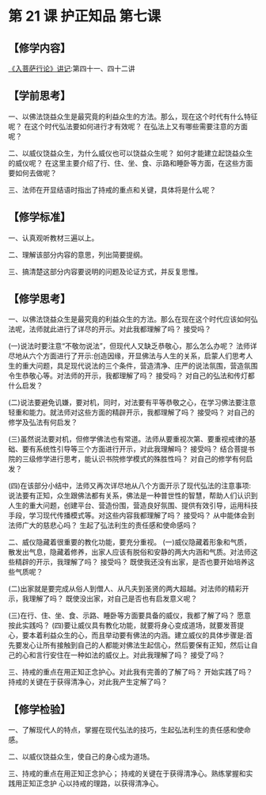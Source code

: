 
# 第 21 课 护正知品 第七课

## 【修学内容】

[《入菩萨行论》讲记](text):第四十一、四十二讲

## 【学前思考】

一、以佛法饶益众生是最究竟的利益众生的方法。那么，现在这个时代有什么特征呢？
在这个时代弘法要如何进行才有效呢？
在弘法上又有哪些需要注意的方面呢？

二、以威仪饶益众生，为什么威仪也可以饶益众生呢？
如何才能建立起饶益众生的威仪呢？
在这里主要介绍了行、住、坐、食、示路和睡卧等方面，在这些方面要如何去做呢？

三、法师在开显结语时指出了持戒的重点和关键，具体将是什么呢？

## 【修学标准】

一、认真观听教材三遍以上。

二、理解该部分内容的意思，列出简要提纲。

三、搞清楚这部分内容要说明的问题及论证方式，并反复思惟。

## 【修学思考】

一、以佛法饶益众生是最究竟的利益众生的方法。那么在现在这个时代应该如何弘法呢，法师就此进行了详尽的开示。对此我都理解了吗？
接受吗？

(一)说法时要注意“不敬勿说法”，但现代人又缺乏恭敬心，那么怎么办呢？
法师详尽地从六个方面进行了开示:创造因缘，开显佛法与人生的关系，启蒙人们思考人生的重大问题，具足现代说法的三个条件，营造清净、庄严的说法氛围，营造氛围令生恭敬心等。对法师的开示，我都理解了吗？
接受吗？
对自己的弘法和传灯都什么启发？

(二)说法要避免讥嫌，要对机，同时，对法要有平等恭敬之心，在学习佛法要注意轻重和能力。就法师对这些方面的精辟开示，我都理解了吗？
接受吗？
对自己的修学及弘法有何启发？

(三)虽然说法要对机，但修学佛法也有常道。法师从要重视次第、要重视戒律的基础、要有系统性引导等三个方面进行开示，对此我理解吗？
接受吗？
结合菩提书院的三级修学进行思考，能认识书院修学模式的殊胜性吗？
对自己的修学有何启发？

(四)在该部分小结中，法师又再次详尽地从八个方面开示了现代弘法的注意事项:说法要有正知，众生跟佛法都有关系，佛法是一种普世性的智慧，帮助人们认识到人生的重大问题，创建平台、营造份围，营造良好氛围、提供有效引导，运用科技手段，学习现代传播模式等。对这些内容我都理解了吗？
接受吗？
从中能体会到法师广大的慈悲心吗？
生起了弘法利生的责任感和使命感吗？

二、威仪隐藏着很重要的教化功能，要充分重视。
(一)威仪隐藏着形象和气质，散发出气息，隐藏着修养，出家人应该有脱俗和安静的两大内涵和气质。对法师这些精辟的开示，我理解了吗？
接受吗？
既使我还没有出家，是否也要开始培养这些气质呢？

(二)出家就是要完成从俗人到僧人、从凡夫到圣贤的两大超越。对法师的精彩开示，我理解了吗？
既使没出家，对自己是否也有启发意义呢？

(三)在行、住、坐、食、示路、睡卧等方面要具备的威仪，我都了解了吗？
愿意按此实践吗？
(四)要让威仪具有教化功能，就要将身心变成道场，就要发菩提心，要本着利益众生的心，而且举动要有佛法的内涵。建立威仪的具体步骤是:首先要发心让所有接触到自己的人都能对佛法生起信心，然后要保有正知，然后让自己的心和言行安住在一种如法的威仪上。对此我理解了吗？
接受了吗？

三、持戒的重点在用正知正念护心。对此我有完善的了解了吗？
开始实践了吗？
持戒的关键在于获得清净心，对此我产生定解了吗？

## 【修学检验】

一、了解现代人的特点，掌握在现代弘法的技巧，生起弘法利生的责任感和使命感。

二、以威仪饶益众生，使自己的身心成为道场。

三、持戒的重点在用正知正念护心；
持戒的关键在于获得清净心。熟练掌握和实践用正知正念护
心以持戒的理路，以获得清净心。
